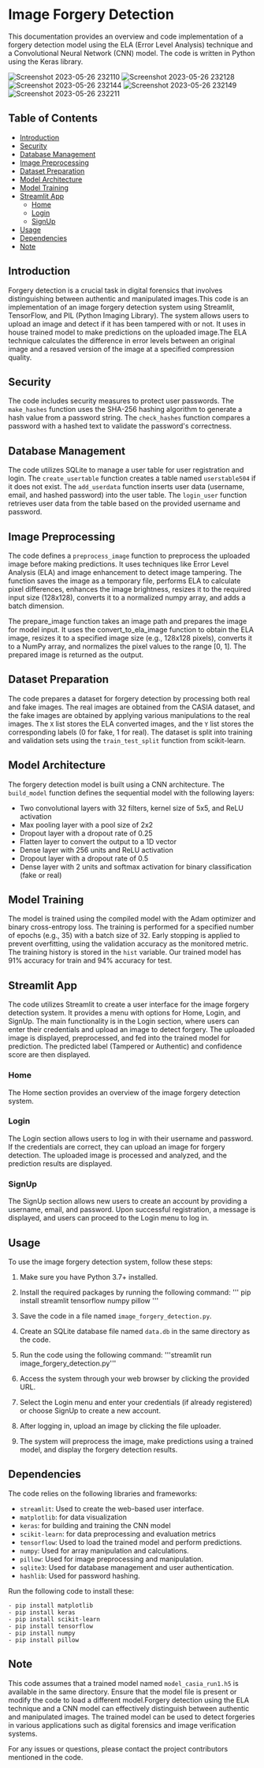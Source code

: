 # Image Forgery Detection

This documentation provides an overview and code implementation of a forgery detection model using the ELA (Error Level Analysis) technique and a Convolutional Neural Network (CNN) model. The code is written in Python using the Keras library.

![Screenshot 2023-05-26 232110](https://github.com/jessywilly091/Image-Forgery-Detection-Model-Using-CNN-Streamlit/assets/67820811/95a3b524-23a8-4742-9d52-9d1a57032001)
![Screenshot 2023-05-26 232128](https://github.com/jessywilly091/Image-Forgery-Detection-Model-Using-CNN-Streamlit/assets/67820811/b3a561c0-8f98-4f24-9b30-2e860e7ef277)
![Screenshot 2023-05-26 232144](https://github.com/jessywilly091/Image-Forgery-Detection-Model-Using-CNN-Streamlit/assets/67820811/af2bbf26-19ef-4a56-a070-da2ffc13510b)
![Screenshot 2023-05-26 232149](https://github.com/jessywilly091/Image-Forgery-Detection-Model-Using-CNN-Streamlit/assets/67820811/5e7cd8e7-9ba9-4188-8df5-4fc48a8c3730)
![Screenshot 2023-05-26 232211](https://github.com/jessywilly091/Image-Forgery-Detection-Model-Using-CNN-Streamlit/assets/67820811/e6679231-6791-4b7c-b8fa-402524dae191)



## Table of Contents
- [Introduction](#introduction)
- [Security](#security)
- [Database Management](#database-management)
- [Image Preprocessing](#image-preprocessing)
- [Dataset Preparation](#dataset-preparation)
- [Model Architecture](#model-architecture)
- [Model Training](#model-training)
- [Streamlit App](#streamlit-app)
  - [Home](#home)
  - [Login](#login)
  - [SignUp](#signup)
- [Usage](#usage)
- [Dependencies](#dependencies)
- [Note](#note)

## Introduction

Forgery detection is a crucial task in digital forensics that involves distinguishing between authentic and manipulated images.This code is an implementation of an image forgery detection system using Streamlit, TensorFlow, and PIL (Python Imaging Library). The system allows users to upload an image and detect if it has been tampered with or not. It uses in house trained model to make predictions on the uploaded image.The ELA technique calculates the difference in error levels between an original image and a resaved version of the image at a specified compression quality.

## Security

The code includes security measures to protect user passwords. The `make_hashes` function uses the SHA-256 hashing algorithm to generate a hash value from a password string. The `check_hashes` function compares a password with a hashed text to validate the password's correctness.

## Database Management

The code utilizes SQLite to manage a user table for user registration and login. The `create_usertable` function creates a table named `userstable504` if it does not exist. The `add_userdata` function inserts user data (username, email, and hashed password) into the user table. The `login_user` function retrieves user data from the table based on the provided username and password.

## Image Preprocessing

The code defines a `preprocess_image` function to preprocess the uploaded image before making predictions. It uses techniques like Error Level Analysis (ELA) and image enhancement to detect image tampering. The function saves the image as a temporary file, performs ELA to calculate pixel differences, enhances the image brightness, resizes it to the required input size (128x128), converts it to a normalized numpy array, and adds a batch dimension.

The prepare_image function takes an image path and prepares the image for model input. It uses the convert_to_ela_image function to obtain the ELA image, resizes it to a specified image size (e.g., 128x128 pixels), converts it to a NumPy array, and normalizes the pixel values to the range [0, 1]. The prepared image is returned as the output.


## Dataset Preparation

The code prepares a dataset for forgery detection by processing both real and fake images. The real images are obtained from the CASIA dataset, and the fake images are obtained by applying various manipulations to the real images. The `X` list stores the ELA converted images, and the `Y` list stores the corresponding labels (0 for fake, 1 for real). The dataset is split into training and validation sets using the `train_test_split` function from scikit-learn.


## Model Architecture
The forgery detection model is built using a CNN architecture. The `build_model` function defines the sequential model with the following layers:

- Two convolutional layers with 32 filters, kernel size of 5x5, and ReLU activation
- Max pooling layer with a pool size of 2x2
- Dropout layer with a dropout rate of 0.25
- Flatten layer to convert the output to a 1D vector
- Dense layer with 256 units and ReLU activation
- Dropout layer with a dropout rate of 0.5
- Dense layer with 2 units and softmax activation for binary classification (fake or real)


## Model Training

The model is trained using the compiled model with the Adam optimizer and binary cross-entropy loss. The training is performed for a specified number of epochs (e.g., 35) with a batch size of 32. Early stopping is applied to prevent overfitting, using the validation accuracy as the monitored metric. The training history is stored in the `hist` variable. Our trained model has 91% accuracy for train and 94% accuracy for test.


## Streamlit App

The code utilizes Streamlit to create a user interface for the image forgery detection system. It provides a menu with options for Home, Login, and SignUp. The main functionality is in the Login section, where users can enter their credentials and upload an image to detect forgery. The uploaded image is displayed, preprocessed, and fed into the trained model for prediction. The predicted label (Tampered or Authentic) and confidence score are then displayed.

### Home

The Home section provides an overview of the image forgery detection system.

### Login

The Login section allows users to log in with their username and password. If the credentials are correct, they can upload an image for forgery detection. The uploaded image is processed and analyzed, and the prediction results are displayed.

### SignUp

The SignUp section allows new users to create an account by providing a username, email, and password. Upon successful registration, a message is displayed, and users can proceed to the Login menu to log in.

## Usage

To use the image forgery detection system, follow these steps:

1. Make sure you have Python 3.7+ installed.

2. Install the required packages by running the following command: ''' pip install streamlit tensorflow numpy pillow '''

3. Save the code in a file named `image_forgery_detection.py`.

4. Create an SQLite database file named `data.db` in the same directory as the code.

5. Run the code using the following command: '''streamlit run image_forgery_detection.py'''

6. Access the system through your web browser by clicking the provided URL.

7. Select the Login menu and enter your credentials (if already registered) or choose SignUp to create a new account.

8. After logging in, upload an image by clicking the file uploader.

9. The system will preprocess the image, make predictions using a trained model, and display the forgery detection results.

## Dependencies

The code relies on the following libraries and frameworks:

- `streamlit`: Used to create the web-based user interface.
- `matplotlib`: for data visualization
- `keras`: for building and training the CNN model
- `scikit-learn`: for data preprocessing and evaluation metrics
- `tensorflow`: Used to load the trained model and perform predictions.
- `numpy`: Used for array manipulation and calculations.
- `pillow`: Used for image preprocessing and manipulation.
- `sqlite3`: Used for database management and user authentication.
- `hashlib`: Used for password hashing.

Run the following code to install these:
```- pip install streamlit
- pip install matplotlib
- pip install keras
- pip install scikit-learn
- pip install tensorflow
- pip install numpy
- pip install pillow
```

## Note

This code assumes that a trained model named `model_casia_run1.h5` is available in the same directory. Ensure that the model file is present or modify the code to load a different model.Forgery detection using the ELA technique and a CNN model can effectively distinguish between authentic and manipulated images. The trained model can be used to detect forgeries in various applications such as digital forensics and image verification systems.

For any issues or questions, please contact the project contributors mentioned in the code.
